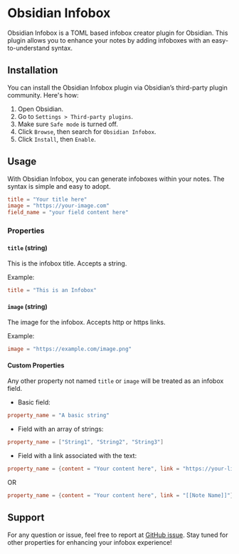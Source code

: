 # Obsidian Infobox

Obsidian Infobox is a TOML based infobox creator plugin for Obsidian. This plugin allows you to enhance your notes by adding infoboxes with an easy-to-understand syntax.

## Installation

You can install the Obsidian Infobox plugin via Obsidian’s third-party plugin community. Here's how:

1. Open Obsidian.
2. Go to `Settings > Third-party plugins`.
3. Make sure `Safe mode` is turned off.
4. Click `Browse`, then search for `Obsidian Infobox`.
5. Click `Install`, then `Enable`.

## Usage

With Obsidian Infobox, you can generate infoboxes within your notes. The syntax is simple and easy to adopt.

```toml
title = "Your title here"
image = "https://your-image.com"
field_name = "your field content here"
```

### Properties

#### `title` (string)

This is the infobox title. Accepts a string.

Example:

```toml
title = "This is an Infobox"
```

#### `image` (string)

The image for the infobox. Accepts http or https links.

Example:

```toml
image = "https://example.com/image.png"
```

#### Custom Properties

Any other property not named `title` or `image` will be treated as an infobox field.

-   Basic field:

```toml
property_name = "A basic string"
```

-   Field with an array of strings:

```toml
property_name = ["String1", "String2", "String3"]
```

-   Field with a link associated with the text:

```toml
property_name = {content = "Your content here", link = "https://your-link.com"}
```

OR

```toml
property_name = {content = "Your content here", link = "[[Note Name]]"}
```

## Support

For any question or issue, feel free to report at [GitHub issue](#). Stay tuned for other properties for enhancing your infobox experience!
